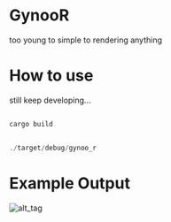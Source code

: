 # GynooR
too young to simple to rendering anything

# How to use

still keep developing...

```rust

cargo build


./target/debug/gynoo_r

```

# Example Output

![alt_tag]("./test.png")